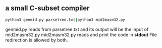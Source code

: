 ## a small C-subset compiler
``` bash
python3 genmid.py parsetree.txt|python3 mid2masm32.py
```
genmid.py reads from parsetree.txt and its output will be the input of mid2masm32.py
mid2masm32.py reads and print the code in **stdout**
File redirection is allowed by both.
